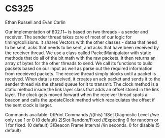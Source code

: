 # CS325
Ethan Russell and Evan Carlin

Our implementation of 802.11~ is based on two threads - a sender and receiver.  The sender thread takes care of most of our logic for timing/collisions.  It shares Vectors with the other classes - dataa that need to be sent, acks that needs to be sent, and acks that have been received by the receiver thread.  We use a class called PacketManipulator with static methods that do all of the bit math with the raw packets.  It then returns an array of bytes for the other threads to send.  We call its functions to build packets based on our input as well as parse out the required information from receieved packets.  The receive thread simply blocks until a packet is received.  When data is received, it creates an ack packet and sends it to the sender thread via the shared queue for it to transmit.  The clock method is a static method inside the link layer class that adds an offset stored in the link layer.  The clock gets moved forward when the receiver thread spots a beacon and calls the updateClock method which recalculates the offset if the sent clock is larger. 

Commands available:
	0)Print Commands //(this)
	1)Set Diagnostic Level //we only use 1 or 0 (0 default)
	2)Slot Random/Fixed //Expecting 0 for random or 1 for fixed. (0 default)
	3)Beacon Frame Interval //in seconds.  0 for disable (5 default)